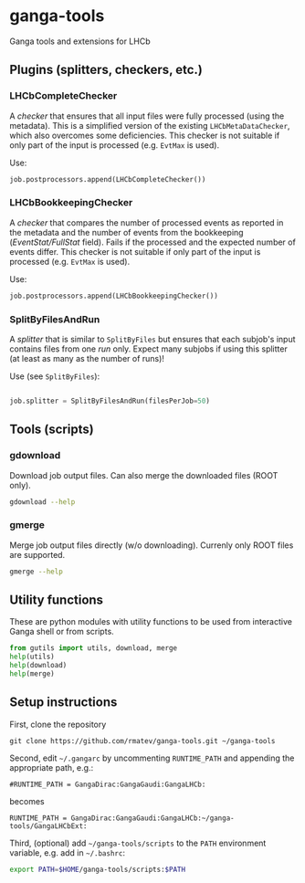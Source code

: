 # ganga-tools
Ganga tools and extensions for LHCb

## Plugins (splitters, checkers, etc.)
### LHCbCompleteChecker
A _checker_ that ensures that all input files were fully processed
(using the metadata). This is a simplified version of the existing
`LHCbMetaDataChecker`, which also overcomes some deficiencies.
This checker is not suitable if only part of the input is processed
(e.g. `EvtMax` is used).

Use:
```python
job.postprocessors.append(LHCbCompleteChecker())
```

### LHCbBookkeepingChecker
A _checker_ that compares the number of processed events as reported in
the metadata and the number of events from the bookkeeping
(_EventStat/FullStat_ field).
Fails if the processed and the expected number of events differ.
This checker is not suitable if only part of the input is processed
(e.g. `EvtMax` is used).

Use:
```python
job.postprocessors.append(LHCbBookkeepingChecker())
```

### SplitByFilesAndRun
A _splitter_ that is similar to `SplitByFiles` but ensures that each subjob's
input contains files from one _run_ only.
Expect many subjobs if using this splitter (at least as many as the number
of runs)!

Use (see `SplitByFiles`):
```python

job.splitter = SplitByFilesAndRun(filesPerJob=50)
```

## Tools (scripts)
### gdownload
Download job output files. Can also merge the downloaded files (ROOT only).
```sh
gdownload --help
```

### gmerge
Merge job output files directly (w/o downloading). Currenly only ROOT files are
supported.
```sh
gmerge --help
```

## Utility functions
These are python modules with utility functions to be used from interactive
Ganga shell or from scripts.
```python
from gutils import utils, download, merge
help(utils)
help(download)
help(merge)
```

## Setup instructions
First, clone the repository
```
git clone https://github.com/rmatev/ganga-tools.git ~/ganga-tools
```
Second, edit `~/.gangarc` by uncommenting `RUNTIME_PATH` and appending the
appropriate path, e.g.:
```
#RUNTIME_PATH = GangaDirac:GangaGaudi:GangaLHCb:
```
becomes
```
RUNTIME_PATH = GangaDirac:GangaGaudi:GangaLHCb:~/ganga-tools/GangaLHCbExt:
```

Third, (optional) add `~/ganga-tools/scripts` to the `PATH` environment
variable, e.g. add in `~/.bashrc`:
```sh
export PATH=$HOME/ganga-tools/scripts:$PATH
```
